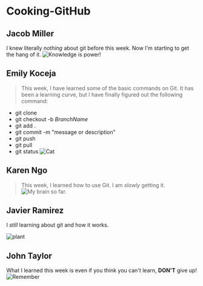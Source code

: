 # Cooking-GitHub
## Jacob Miller
I knew literally _nothing_ about git before this week. Now I'm starting to get the hang of it.
![Knowledge is power!](https://cdn.theatlantic.com/thumbor/Er7vK5JSdS1voeQg05sL1C09Kmw=/80x16:1280x916/1200x900/media/img/mt/2014/09/The_More_You_Know/original.png)

## Emily Koceja
> This week, I have learned some of the basic commands on Git. It has been a learning curve, but I have finally figured out the following command:  
* git clone
* git checkout -b _BranchName_
* git add .
* git commit -m "message or description"
* git push
* git pull
* git status
![Cat](https://images.unsplash.com/photo-1636278697183-89bd33b92cf0?ixlib=rb-4.0.3&ixid=MnwxMjA3fDB8MHxwaG90by1wYWdlfHx8fGVufDB8fHx8&auto=format&fit=crop&w=441&q=80)

## Karen Ngo
> This week, I learned how to use Git. I am _slowly_ getting it.
![My brain so far.](https://i.ytimg.com/vi/6DN7pfkxqA4/mqdefault.jpg)

## Javier Ramirez

I _still_ learning about git and how it works.

![plant](https://cdn-images-1.medium.com/v2/resize:fit:1600/1*pQRTSx1aaE8Rs7R3pjJahg.jpeg)


## John Taylor

What I learned this week is even if you think you can't learn, **DON'T** give up!
![Remember](https://duckduckgo.com/?q=don%27t+give+up+you+never+know+how+close+you+are&atb=v258-1&iax=images&ia=images&iai=https%3A%2F%2Fi.pinimg.com%2Foriginals%2F2f%2Fdf%2F3e%2F2fdf3e65c24915a032b3ebd00b394e64.jpg)
